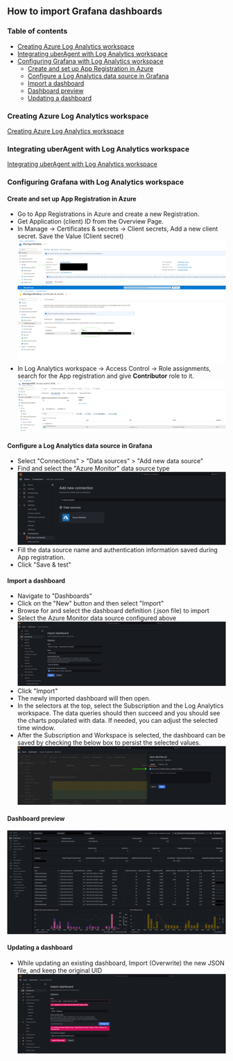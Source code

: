 ## How to import Grafana dashboards

### Table of contents
  - [Creating Azure Log Analytics workspace](#creating-azure-log-analytics-workspace)
  - [Integrating uberAgent with Log Analytics workspace](#integrating-uberagent-with-log-analytics-workspace)
  - [Configuring Grafana with Log Analytics workspace](#configuring-grafana-with-log-analytics-workspace)
    - [Create and set up App Registration in Azure](#create-and-set-up-app-registration-in-azure)
    - [Configure a Log Analytics data source in Grafana](#configure-a-log-analytics-data-source-in-grafana)
    - [Import a dashboard](#import-a-dashboard)
    - [Dashboard preview](#dashboard-preview)
    - [Updating a dashboard](#updating-a-dashboard)

### Creating Azure Log Analytics workspace

[Creating Azure Log Analytics workspace](../README.md#creating-azure-log-analytics-workspace)

### Integrating uberAgent with Log Analytics workspace

[Integrating uberAgent with Log Analytics workspace](../README.md#integrating-uberagent-with-log-analytics-workspace)

### Configuring Grafana with Log Analytics workspace

#### Create and set up App Registration in Azure
  - Go to App Registrations in Azure and create a new Registration.
  - Get Application (client) ID from the Overview Page.
  - In Manage → Certificates & secrets → Client secrets, Add a new client secret. Save the Value (Client secret)
    ![image](docImages/AppRegistrationID.png)
    ![image](docImages/AppRegistrationSecret.png)
  - In Log Analytics workspace → Access Control → Role assignments, search for the App registration and give **Contributor** role to it.
    ![image](docImages/LogAnalyticsAccessControl.png)

#### Configure a Log Analytics data source in Grafana

- Select "Connections" > "Data sources" > "Add new data source"
- Find and select the "Azure Monitor" data source type
    ![image](docImages/GrafanaDatasource.png)
- Fill the data source name and authentication information saved during App registration.
- Click "Save & test"

#### Import a dashboard

- Navigate to "Dashboards"
- Click on the "New" button and then select "Import"
- Browse for and select the dashboard definition (.json file) to import
- Select the Azure Monitor data source configured above
    ![image](docImages/GrafanaImportDashboard.png)
- Click "Import"
- The newly imported dashboard will then open.
- In the selectors at the top, select the Subscription and the Log Analytics workspace. The data queries should then succeed and you should see the charts populated with data. If needed, you can adjust the selected time window.
- After the Subscription and Workspace is selected, the dashboard can be saved by checking the below box to persist the selected values.
  ![image](docImages/GrafanaSaveVariables.png)

#### Dashboard preview
![image](docImages/GrafanaDashboardPreview.png)

#### Updating a dashboard
- While updating an existing dashboard, Import (Overwrite) the new JSON file, and keep the original UID
  ![image](docImages/UpdatingGrafanaDashboard.png)